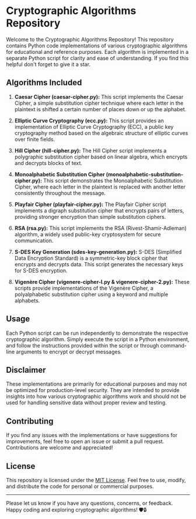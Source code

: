 # Cryptographic Algorithms Repository

Welcome to the Cryptographic Algorithms Repository! This repository contains Python code implementations of various cryptographic algorithms for educational and reference purposes. Each algorithm is implemented in a separate Python script for clarity and ease of understanding. If you find this helpful don't forget to give it a star.

## Algorithms Included

1. **Caesar Cipher (caesar-cipher.py):** This script implements the Caesar Cipher, a simple substitution cipher technique where each letter in the plaintext is shifted a certain number of places down or up the alphabet.

2. **Elliptic Curve Cryptography (ecc.py):** This script provides an implementation of Elliptic Curve Cryptography (ECC), a public key cryptography method based on the algebraic structure of elliptic curves over finite fields.

3. **Hill Cipher (hill-cipher.py):** The Hill Cipher script implements a polygraphic substitution cipher based on linear algebra, which encrypts and decrypts blocks of text.

4. **Monoalphabetic Substitution Cipher (monoalphabetic-substitution-cipher.py):** This script demonstrates the Monoalphabetic Substitution Cipher, where each letter in the plaintext is replaced with another letter consistently throughout the message.

5. **Playfair Cipher (playfair-cipher.py):** The Playfair Cipher script implements a digraph substitution cipher that encrypts pairs of letters, providing stronger encryption than simple substitution ciphers.

6. **RSA (rsa.py):** This script implements the RSA (Rivest-Shamir-Adleman) algorithm, a widely used public-key cryptosystem for secure communication.

7. **S-DES Key Generation (sdes-key-generation.py):** S-DES (Simplified Data Encryption Standard) is a symmetric-key block cipher that encrypts and decrypts data. This script generates the necessary keys for S-DES encryption.

8. **Vigenère Cipher (vigenere-cipher-l.py & vigenere-cipher-2.py):** These scripts provide implementations of the Vigenère Cipher, a polyalphabetic substitution cipher using a keyword and multiple alphabets.

## Usage

Each Python script can be run independently to demonstrate the respective cryptographic algorithm. Simply execute the script in a Python environment, and follow the instructions provided within the script or through command-line arguments to encrypt or decrypt messages.

## Disclaimer

These implementations are primarily for educational purposes and may not be optimized for production-level security. They are intended to provide insights into how various cryptographic algorithms work and should not be used for handling sensitive data without proper review and testing.

## Contributing

If you find any issues with the implementations or have suggestions for improvements, feel free to open an issue or submit a pull request. Contributions are welcome and appreciated!

## License

This repository is licensed under the [MIT License](LICENSE). Feel free to use, modify, and distribute the code for personal or commercial purposes.

---

Please let us know if you have any questions, concerns, or feedback. Happy coding and exploring cryptographic algorithms! 🛡️🔒
